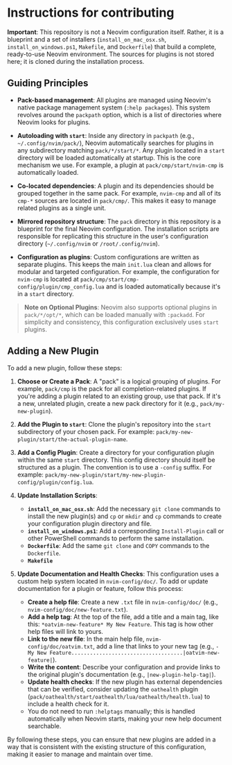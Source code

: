 # Instructions for contributing

**Important**: This repository is not a Neovim configuration itself. Rather, it is a blueprint and a set of installers (`install_on_mac_osx.sh`, `install_on_windows.ps1`, `Makefile`, and `Dockerfile`) that build a complete, ready-to-use Neovim environment. The sources for plugins is not stored here; it is cloned during the installation process.

## Guiding Principles

- **Pack-based management**: All plugins are managed using Neovim's native package management system (`:help packages`). This system revolves around the `packpath` option, which is a list of directories where Neovim looks for plugins.

- **Autoloading with `start`**: Inside any directory in `packpath` (e.g., `~/.config/nvim/pack/`), Neovim automatically searches for plugins in any subdirectory matching `pack/*/start/*`. Any plugin located in a `start` directory will be loaded automatically at startup. This is the core mechanism we use. For example, a plugin at `pack/cmp/start/nvim-cmp` is automatically loaded.

- **Co-located dependencies**: A plugin and its dependencies should be grouped together in the same pack. For example, `nvim-cmp` and all of its `cmp-*` sources are located in `pack/cmp/`. This makes it easy to manage related plugins as a single unit.

- **Mirrored repository structure**: The `pack` directory in this repository is a blueprint for the final Neovim configuration. The installation scripts are responsible for replicating this structure in the user's configuration directory (`~/.config/nvim` or `/root/.config/nvim`).

- **Configuration as plugins**: Custom configurations are written as separate plugins. This keeps the main `init.lua` clean and allows for modular and targeted configuration. For example, the configuration for `nvim-cmp` is located at `pack/cmp/start/cmp-config/plugin/cmp_config.lua` and is loaded automatically because it's in a `start` directory.

> **Note on Optional Plugins**: Neovim also supports optional plugins in `pack/*/opt/*`, which can be loaded manually with `:packadd`. For simplicity and consistency, this configuration exclusively uses `start` plugins.

## Adding a New Plugin

To add a new plugin, follow these steps:

1.  **Choose or Create a Pack**: A "pack" is a logical grouping of plugins. For example, `pack/cmp` is the pack for all completion-related plugins. If you're adding a plugin related to an existing group, use that pack. If it's a new, unrelated plugin, create a new pack directory for it (e.g., `pack/my-new-plugin`).

2.  **Add the Plugin to `start`**: Clone the plugin's repository into the `start` subdirectory of your chosen pack. For example: `pack/my-new-plugin/start/the-actual-plugin-name`.

3.  **Add a Config Plugin**: Create a directory for your configuration plugin within the same `start` directory. This config directory should itself be structured as a plugin. The convention is to use a `-config` suffix. For example: `pack/my-new-plugin/start/my-new-plugin-config/plugin/config.lua`.

4.  **Update Installation Scripts**:
    -   **`install_on_mac_osx.sh`**: Add the necessary `git clone` commands to install the new plugin(s) and `cp` or `mkdir` and `cp` commands to create your configuration plugin directory and file.
    -   **`install_on_windows.ps1`**: Add a corresponding `Install-Plugin` call or other PowerShell commands to perform the same installation.
    -   **`Dockerfile`**: Add the same `git clone` and `COPY` commands to the `Dockerfile`.
    -   **`Makefile`**

5.  **Update Documentation and Health Checks**: This configuration uses a custom help system located in `nvim-config/doc/`. To add or update documentation for a plugin or feature, follow this process:
    -   **Create a help file**: Create a new `.txt` file in `nvim-config/doc/` (e.g., `nvim-config/doc/new-feature.txt`).
    -   **Add a help tag**: At the top of the file, add a title and a main tag, like this: `*oatvim-new-feature* My New Feature`. This tag is how other help files will link to yours.
    -   **Link to the new file**: In the main help file, `nvim-config/doc/oatvim.txt`, add a line that links to your new tag (e.g., `-   My New Feature....................................|oatvim-new-feature|`).
    -   **Write the content**: Describe your configuration and provide links to the original plugin's documentation (e.g., `|new-plugin-help-tag|`).
    -   **Update health checks**: If the new plugin has external dependencies that can be verified, consider updating the `oathealth` plugin (`pack/oathealth/start/oathealth/lua/oathealth/health.lua`) to include a health check for it.
    -   You do not need to run `:helptags` manually; this is handled automatically when Neovim starts, making your new help document searchable.

By following these steps, you can ensure that new plugins are added in a way that is consistent with the existing structure of this configuration, making it easier to manage and maintain over time. 